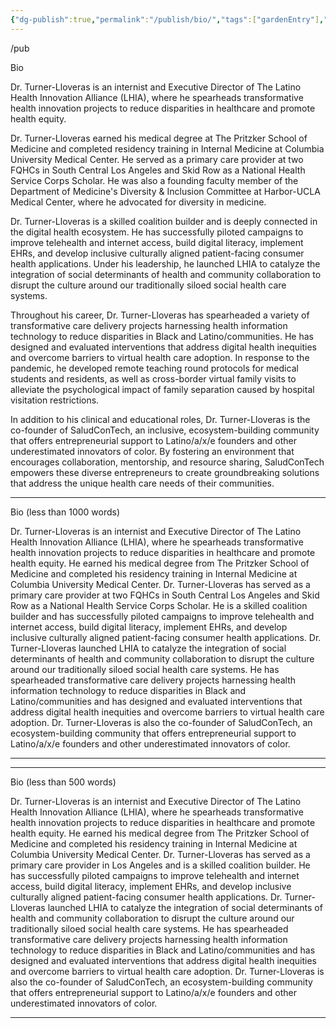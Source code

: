 ```yaml
---
{"dg-publish":true,"permalink":"/publish/bio/","tags":["gardenEntry"],"noteIcon":"","created":"","updated":""}
---
```



/pub

Bio

Dr. Turner-Lloveras is an internist and Executive Director of The Latino Health Innovation Alliance (LHIA), where he spearheads transformative health innovation projects to reduce disparities in healthcare and promote health equity.

Dr. Turner-Lloveras earned his medical degree at The Pritzker School of Medicine and completed residency training in Internal Medicine at Columbia University Medical Center. He served as a primary care provider at two FQHCs in South Central Los Angeles and Skid Row as a National Health Service Corps Scholar. He was also a founding faculty member of the Department of Medicine's Diversity & Inclusion Committee at Harbor-UCLA Medical Center, where he advocated for diversity in medicine.

Dr. Turner-Lloveras is a skilled coalition builder and is deeply connected in the digital health  ecosystem. He has successfully piloted campaigns to improve telehealth and internet access, build digital literacy, implement EHRs, and develop inclusive culturally aligned patient-facing consumer health applications. Under his leadership, he launched LHIA to catalyze the integration of social determinants of health and community collaboration to disrupt the culture around our traditionally siloed social health care systems.

Throughout his career, Dr. Turner-Lloveras has spearheaded a variety of transformative care delivery projects harnessing health information technology to reduce disparities in Black and Latino/communities. He has designed and evaluated interventions that address digital health inequities and overcome barriers to virtual health care adoption. In response to the pandemic, he developed remote teaching round protocols for medical students and residents, as well as cross-border virtual family visits to alleviate the psychological impact of family separation caused by hospital visitation restrictions.

In addition to his clinical and educational roles, Dr. Turner-Lloveras is the co-founder of SaludConTech, an inclusive, ecosystem-building community that offers entrepreneurial support to Latino/a/x/e founders and other underestimated innovators of color. By fostering an environment that encourages collaboration, mentorship, and resource sharing, SaludConTech empowers these diverse entrepreneurs to create groundbreaking solutions that address the unique health care needs of their communities.



<hr class="__chatgpt_plugin">

Bio (less than 1000 words)

Dr. Turner-Lloveras is an internist and Executive Director of The Latino Health Innovation Alliance (LHIA), where he spearheads transformative health innovation projects to reduce disparities in healthcare and promote health equity. He earned his medical degree from The Pritzker School of Medicine and completed his residency training in Internal Medicine at Columbia University Medical Center. Dr. Turner-Lloveras has served as a primary care provider at two FQHCs in South Central Los Angeles and Skid Row as a National Health Service Corps Scholar. He is a skilled coalition builder and has successfully piloted campaigns to improve telehealth and internet access, build digital literacy, implement EHRs, and develop inclusive culturally aligned patient-facing consumer health applications. Dr. Turner-Lloveras launched LHIA to catalyze the integration of social determinants of health and community collaboration to disrupt the culture around our traditionally siloed social health care systems. He has spearheaded transformative care delivery projects harnessing health information technology to reduce disparities in Black and Latino/communities and has designed and evaluated interventions that address digital health inequities and overcome barriers to virtual health care adoption. Dr. Turner-Lloveras is also the co-founder of SaludConTech, an ecosystem-building community that offers entrepreneurial support to Latino/a/x/e founders and other underestimated innovators of color.

<hr class="__chatgpt_plugin">

 



<hr class="__chatgpt_plugin">

Bio (less than 500 words)

Dr. Turner-Lloveras is an internist and Executive Director of The Latino Health Innovation Alliance (LHIA), where he spearheads transformative health innovation projects to reduce disparities in healthcare and promote health equity. He earned his medical degree from The Pritzker School of Medicine and completed his residency training in Internal Medicine at Columbia University Medical Center. Dr. Turner-Lloveras has served as a primary care provider in Los Angeles and is a skilled coalition builder. He has successfully piloted campaigns to improve telehealth and internet access, build digital literacy, implement EHRs, and develop inclusive culturally aligned patient-facing consumer health applications. Dr. Turner-Lloveras launched LHIA to catalyze the integration of social determinants of health and community collaboration to disrupt the culture around our traditionally siloed social health care systems. He has spearheaded transformative care delivery projects harnessing health information technology to reduce disparities in Black and Latino/communities and has designed and evaluated interventions that address digital health inequities and overcome barriers to virtual health care adoption. Dr. Turner-Lloveras is also the co-founder of SaludConTech, an ecosystem-building community that offers entrepreneurial support to Latino/a/x/e founders and other underestimated innovators of color.

<hr class="__chatgpt_plugin">

